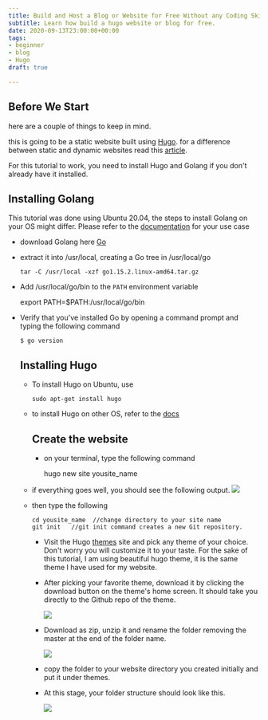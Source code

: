 ```yaml
---
title: Build and Host a Blog or Website for Free Without any Coding Skills in 50 mins
subtitle: Learn how build a hugo website or blog for free.
date: 2020-09-13T23:00:00+00:00
tags:
- beginner
- blog
- Hugo
draft: true

---
```

## **Before We Start**

here are a couple of things to keep in mind.

this is going to be a static website built using [Hugo](https://gohugo.io/documentation/). for a difference between static and dynamic websites read this [article](https://wpamelia.com/static-vs-dynamic-website/#:\~:text=Static%20websites%20are%20ones%20that,databases%20in%20addition%20to%20HTML.).

For this tutorial to work, you need to install Hugo and Golang if you don't already have it installed.

## **Installing Golang**

This tutorial was done using Ubuntu 20.04, the steps to install Golang on your OS might differ. Please refer to the [documentation](https://golang.org/doc/install?download=go1.15.2.linux-amd64.tar.gz#install) for your use case

* download Golang here [Go](https://golang.org/dl/go1.15.2.linux-amd64.tar.gz "Go")
* extract it into /usr/local, creating a Go tree in /usr/local/go

      tar -C /usr/local -xzf go1.15.2.linux-amd64.tar.gz
* Add /usr/local/go/bin to the `PATH` environment variable

    export PATH=$PATH:/usr/local/go/bin

* Verify that you've installed Go by opening a command prompt and typing the following command

      $ go version

  ## Installing Hugo
  * To install Hugo on Ubuntu, use

        sudo apt-get install hugo
  * to install Hugo on other OS, refer to the [docs](https://gohugo.io/getting-started/installing/ "Install Hugo")

    ## Create the website
    * on your terminal, type the following command

        hugo new site yousite_name
  * if everything goes well, you should see the following output. ![](/uploads/screenshot-from-2020-09-14-15-25-53.png)
  * then type the following 

        cd yousite_name  //change directory to your site name
        git init   //git init command creates a new Git repository.
    * Visit the Hugo [themes](https://themes.gohugo.io/ "Themes") site and pick any theme of your choice. Don't worry you will customize it to your taste. For the sake of this tutorial, I am using beautiful hugo theme, it is the same theme I have used for my website. 
    * After picking your favorite theme, download it by clicking the download button on the theme's home screen. It should take you directly to the Github repo of the theme. 

      ![](/uploads/screenshot-from-2020-09-14-15-41-54.png)
    * Download as zip, unzip it and rename the folder removing the master at the end of the folder name.

      ![](/uploads/a.png)
    * copy the folder to your website directory you created initially and put it under themes.
    * At this stage, your folder structure should look like this.

      ![](/uploads/screenshot-from-2020-09-14-15-55-33.png)